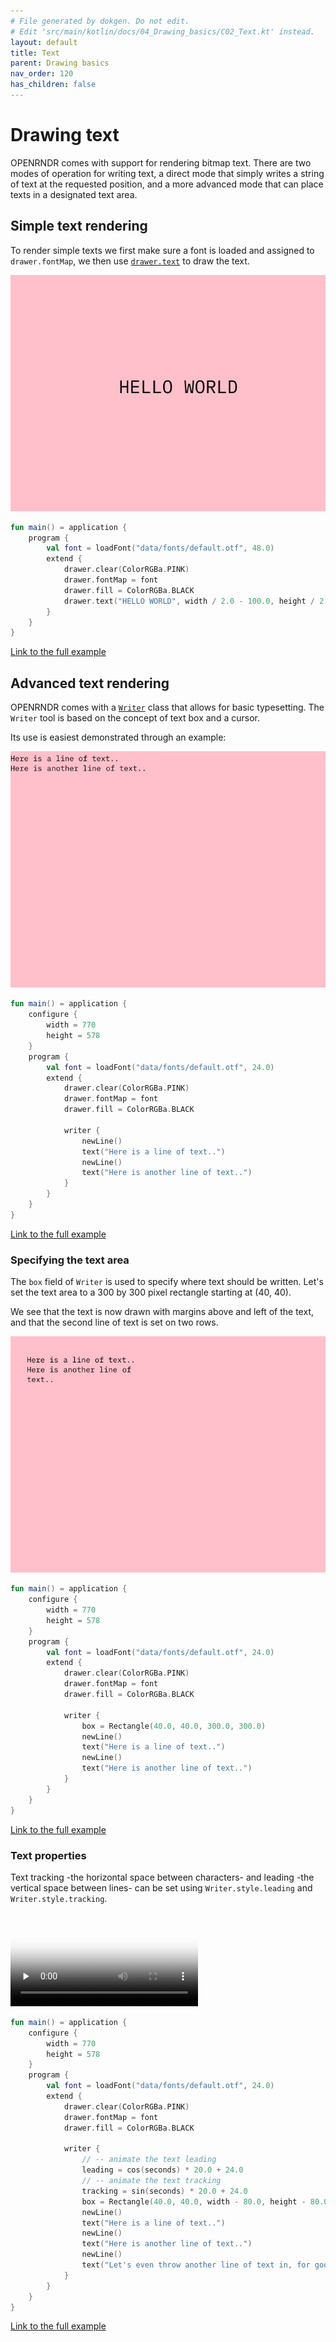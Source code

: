 ```yaml
---
# File generated by dokgen. Do not edit. 
# Edit 'src/main/kotlin/docs/04_Drawing_basics/C02_Text.kt' instead.
layout: default
title: Text
parent: Drawing basics
nav_order: 120
has_children: false
---
```

 
# Drawing text

OPENRNDR comes with support for rendering bitmap text. There are two modes of operation for writing text, a direct
mode that simply writes a string of text at the requested position, and a more advanced mode that can place texts 
in a designated text area. 
 
## Simple text rendering

To render simple texts we first make sure a font is loaded and assigned to `drawer.fontMap`, 
we then use [`drawer.text`](https://github.com/openrndr/openrndr/blob/v0.4.0-rc.7/openrndr-draw/src/commonMain/kotlin/org/openrndr/draw/Drawer.kt#L1200) to
draw the text. 
 
<img alt="../media/text-001.jpg" src="../media/text-001.jpg" loading="lazy"> 
 
```kotlin
fun main() = application {
    program {
        val font = loadFont("data/fonts/default.otf", 48.0)
        extend {
            drawer.clear(ColorRGBa.PINK)
            drawer.fontMap = font
            drawer.fill = ColorRGBa.BLACK
            drawer.text("HELLO WORLD", width / 2.0 - 100.0, height / 2.0)
        }
    }
}
``` 
 
[Link to the full example](https://github.com/openrndr/openrndr-examples/blob/master/src/main/kotlin/examples/04_Drawing_basics/C02_Text000.kt) 
 
## Advanced text rendering

OPENRNDR comes with a 
[`Writer`](https://github.com/openrndr/openrndr/blob/v0.4.0-rc.7/openrndr-draw/src/commonMain/kotlin/org/openrndr/draw/Writer.kt#L22) 
class that allows for basic typesetting. The `Writer` tool is based 
on the concept of text box and a cursor.

Its use is easiest demonstrated through an example: 
 
<img alt="../media/text-002.jpg" src="../media/text-002.jpg" loading="lazy"> 
 
```kotlin
fun main() = application {
    configure {
        width = 770
        height = 578
    }
    program {
        val font = loadFont("data/fonts/default.otf", 24.0)
        extend {
            drawer.clear(ColorRGBa.PINK)
            drawer.fontMap = font
            drawer.fill = ColorRGBa.BLACK
            
            writer {
                newLine()
                text("Here is a line of text..")
                newLine()
                text("Here is another line of text..")
            }
        }
    }
}
``` 
 
[Link to the full example](https://github.com/openrndr/openrndr-examples/blob/master/src/main/kotlin/examples/04_Drawing_basics/C02_Text001.kt) 
 
### Specifying the text area

The `box` field of `Writer` is used to specify where text should be written. Let's set the text area
to a 300 by 300 pixel rectangle starting at (40, 40).

We see that the text is now drawn with margins above and left of the text, and that the second line of
text is set on two rows. 
 
<img alt="../media/text-003.jpg" src="../media/text-003.jpg" loading="lazy"> 
 
```kotlin
fun main() = application {
    configure {
        width = 770
        height = 578
    }
    program {
        val font = loadFont("data/fonts/default.otf", 24.0)
        extend {
            drawer.clear(ColorRGBa.PINK)
            drawer.fontMap = font
            drawer.fill = ColorRGBa.BLACK
            
            writer {
                box = Rectangle(40.0, 40.0, 300.0, 300.0)
                newLine()
                text("Here is a line of text..")
                newLine()
                text("Here is another line of text..")
            }
        }
    }
}
``` 
 
[Link to the full example](https://github.com/openrndr/openrndr-examples/blob/master/src/main/kotlin/examples/04_Drawing_basics/C02_Text002.kt) 
 
### Text properties

Text tracking -the horizontal space between characters- and leading -the vertical space between lines- can be
set using `Writer.style.leading` and `Writer.style.tracking`. 
 
<video controls preload="none" loop poster="../media/text-004-thumb.jpg">
    <source src="../media/text-004.mp4" type="video/mp4"></source>
</video>
 
 
```kotlin
fun main() = application {
    configure {
        width = 770
        height = 578
    }
    program {
        val font = loadFont("data/fonts/default.otf", 24.0)
        extend {
            drawer.clear(ColorRGBa.PINK)
            drawer.fontMap = font
            drawer.fill = ColorRGBa.BLACK
            
            writer {
                // -- animate the text leading
                leading = cos(seconds) * 20.0 + 24.0
                // -- animate the text tracking
                tracking = sin(seconds) * 20.0 + 24.0
                box = Rectangle(40.0, 40.0, width - 80.0, height - 80.0)
                newLine()
                text("Here is a line of text..")
                newLine()
                text("Here is another line of text..")
                newLine()
                text("Let's even throw another line of text in, for good measure! yay")
            }
        }
    }
}
``` 
 
[Link to the full example](https://github.com/openrndr/openrndr-examples/blob/master/src/main/kotlin/examples/04_Drawing_basics/C02_Text003.kt) 
